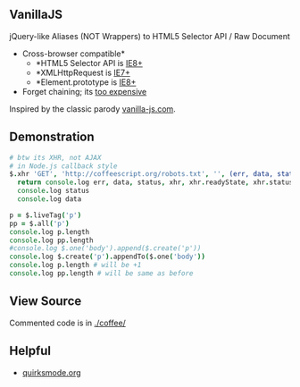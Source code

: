 ## VanillaJS

jQuery-like Aliases (NOT Wrappers) to HTML5 Selector API / Raw Document

* Cross-browser compatible*
  * *HTML5 Selector API is [IE8+](http://www.webdirections.org/blog/html5-selectors-api-its-like-a-swiss-army-knife-for-the-dom/)
  * *XMLHttpRequest is [IE7+](https://developer.mozilla.org/en-US/docs/DOM/XMLHttpRequest)
  * *Element.prototype is [IE8+](http://msdn.microsoft.com/en-us/library/dd282900%28VS.85%29.aspx)
* Forget chaining; its [too expensive](http://jsperf.com/jqm3/85)

Inspired by the classic parody [vanilla-js.com](http://vanilla-js.com/).

## Demonstration

```coffeescript
# btw its XHR, not AJAX
# in Node.js callback style
$.xhr 'GET', 'http://coffeescript.org/robots.txt', '', (err, data, status, xhr) ->
  return console.log err, data, status, xhr, xhr.readyState, xhr.status if err
  console.log status
  console.log data

p = $.liveTag('p')
pp = $.all('p')
console.log p.length
console.log pp.length
#console.log $.one('body').append($.create('p'))
console.log $.create('p').appendTo($.one('body'))
console.log p.length # will be +1
console.log pp.length # will be same as before
```

## View Source

Commented code is in [./coffee/](https://github.com/mikesmullin/VanillaJS/blob/stable/coffee/)

## Helpful

* [quirksmode.org](http://www.quirksmode.org/dom/w3c_html.html)
